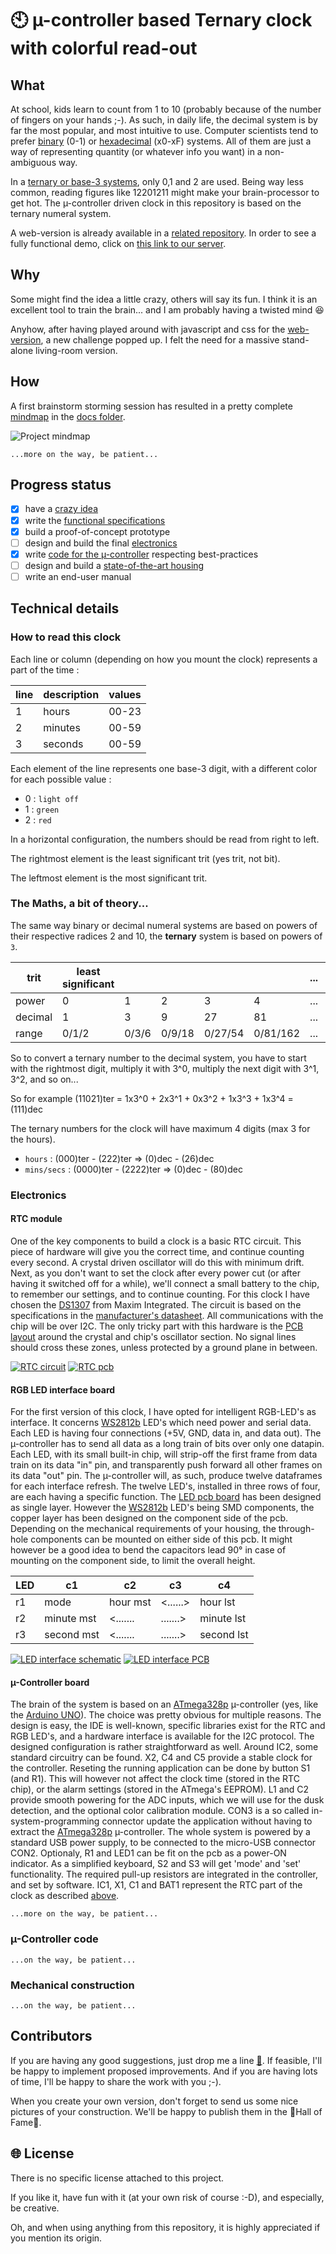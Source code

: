 # :clock10: µ-controller based Ternary clock with colorful read-out

## What

At school, kids learn to count from 1 to 10 (probably because of the number of fingers on your hands ;-). As such, in daily life, the decimal system is by far the most popular, and most intuitive to use. Computer scientists tend to prefer [binary](https://en.wikipedia.org/wiki/Binary_number) (0-1) or [hexadecimal](https://en.wikipedia.org/wiki/Hexadecimal) (x0-xF) systems. All of them are just a way of representing quantity (or whatever info you want) in a non-ambiguous way.

In a [ternary or base-3 systems](https://en.wikipedia.org/wiki/Ternary_numeral_system), only 0,1 and 2 are used. Being way less common, reading figures like 12201211 might make your brain-processor to get hot. The µ-controller driven clock in this repository is based on the ternary numeral system.

A web-version is already available in a [related repository](https://github.com/nostradomus/Base3-clock-webversion). In order to see a fully functional demo, click on [this link to our server](http://nostradomus.ddns.net/clock.html).

## Why

Some might find the idea a little crazy, others will say its fun. I think it is an excellent tool to train the brain... and I am probably having a twisted mind :laughing:

Anyhow, after having played around with javascript and css for the [web-version](https://github.com/nostradomus/Base3-clock-webversion), a new challenge popped up. I felt the need for a massive stand-alone living-room version.

## How

A first brainstorm storming session has resulted in a pretty complete [mindmap](docs/project-mindmap.mm) in the [docs folder](docs/).

![Project mindmap](images/project-mindmap.png)

`...more on the way, be patient...`

## Progress status

 - [x] have a [crazy idea](#why)
 - [x] write the [functional specifications](#how)
 - [x] build a proof-of-concept prototype
 - [ ] design and build the final [electronics](#electronics)
 - [x] write [code for the µ-controller](#µ-controller-code) respecting best-practices
 - [ ] design and build a [state-of-the-art housing](#mechanical-construction)
 - [ ] write an end-user manual

## Technical details

### How to read this clock

Each line or column (depending on how you mount the clock) represents a part of the time :

line | description | values
-----|-------------|-------
1 | hours | 00-23
2 | minutes | 00-59
3 | seconds | 00-59

Each element of the line represents one base-3 digit, with a different color for each possible value :
 - 0 : `light off`
 - 1 : `green`
 - 2 : `red`

In a horizontal configuration, the numbers should be read from right to left.

The rightmost element is the least significant trit (yes trit, not bit).

The leftmost element is the most significant trit.

### The Maths, a bit of theory...

The same way binary or decimal numeral systems are based on powers of their respective radices 2 and 10, the **ternary** system is based on powers of `3`.

trit    | least significant |       |        |         |          | ... | most significant
--------|-------------------|-------|--------|---------|----------|-----|-----------------
power   | 0                 | 1     | 2      | 3       | 4        | ... |
decimal | 1                 | 3     | 9      | 27      | 81       | ... |
range   | 0/1/2             | 0/3/6 | 0/9/18 | 0/27/54 | 0/81/162 | ... |

So to convert a ternary number to the decimal system, you have to start with the rightmost digit, multiply it with 3^0, multiply the next digit with 3^1, 3^2, and so on...

So for example (11021)ter = 1x3^0 + 2x3^1 + 0x3^2 + 1x3^3 + 1x3^4 =  (111)dec

The ternary numbers for the clock will have maximum 4 digits (max 3 for the hours).
 - `hours` : (000)ter - (222)ter => (0)dec - (26)dec
 - `mins/secs` : (0000)ter - (2222)ter => (0)dec - (80)dec

### Electronics

#### RTC module

One of the key components to build a clock is a basic RTC circuit. This piece of hardware will give you the correct time, and continue counting every second. A crystal driven oscillator will do this with minimum drift. Next, as you don't want to set the clock after every power cut (or after having it switched off for a while), we'll connect a small battery to the chip, to remember our settings, and to continue counting. For this clock I have chosen the [DS1307](pdf-files/datasheet-DS1307.pdf) from Maxim Integrated. The circuit is based on the specifications in the [manufacturer's datasheet](pdf-files/datasheet-DS1307.pdf). All communications with the chip will be over I2C. The only tricky part with this hardware is the [PCB layout](images/RTC-board-pcb.png) around the crystal and chip's oscillator section. No signal lines should cross these zones, unless protected by a ground plane in between.

[![RTC circuit](images/RTC-board-schematic-s.png)](images/RTC-board-schematic.png)      [![RTC pcb](images/RTC-board-pcb-m.png)](images/RTC-board-pcb.png)

#### RGB LED interface board

For the first version of this clock, I have opted for intelligent RGB-LED's as interface. It concerns [WS2812b](pdf-files/datasheet-WS2812B.pdf) LED's which need power and serial data. Each LED is having four connections (+5V, GND, data in, and data out). The µ-controller has to send all data as a long train of bits over only one datapin. Each LED, with its small built-in chip, will strip-off the first frame from data train on its data "in" pin, and transparently push forward all other frames on its data "out" pin. The µ-controller will, as such, produce twelve dataframes for each interface refresh. The twelve LED's, installed in three rows of four, are each having a specific function. The [LED pcb board](images/LED-board-pcb.png) has been designed as single layer. However the [WS2812b](pdf-files/datasheet-WS2812B.pdf) LED's being SMD components, the copper layer has been designed on the component side of the pcb. Depending on the mechanical requirements of your housing, the through-hole components can be mounted on either side of this pcb. It might however be a good idea to bend the capacitors lead 90° in case of mounting on the component side, to limit the overall height.

LED | c1         | c2       | c3       | c4
----|------------|----------|----------|-----------
r1  | mode       | hour mst | <......> | hour lst
r2  | minute mst | <....... | .......> | minute lst
r3  | second mst | <....... | .......> | second lst

[![LED interface schematic](images/LED-board-schematic-s.png)](images/LED-board-schematic.png)   [![LED interface PCB](images/LED-board-pcb-s.png)](images/LED-board-pcb.png)

#### µ-Controller board

The brain of the system is based on an [ATmega328p](pdf-files/datasheet-ATmega328P.pdf) µ-controller (yes, like the [Arduino UNO](https://www.arduino.cc/)). The choice was pretty obvious for multiple reasons. The design is easy, the IDE is well-known, specific libraries exist for the RTC and RGB LED's, and a hardware interface is available for the I2C protocol. The designed configuration is rather straightforward as well. Around IC2, some standard circuitry can be found. X2, C4 and C5 provide a stable clock for the controller. Reseting the running application can be done by button S1 (and R1). This will however not affect the clock time (stored in the RTC chip), or the alarm settings (stored in the ATmega's EEPROM). L1 and C2 provide smooth powering for the ADC inputs, which we will use for the dusk detection, and the optional color calibration module. CON3 is a so called in-system-programming connector update the application without having to extract the [ATmega328p](pdf-files/datasheet-ATmega328P.pdf) µ-controller. The whole system is powered by a standard USB power supply, to be connected to the micro-USB connector CON2. Optionaly, R1 and LED1 can be fit on the pcb as a power-ON indicator. As a simplified keyboard, S2 and S3 will get 'mode' and 'set' functionality. The required pull-up resistors are integrated in the controller, and set by software. IC1, X1, C1 and BAT1 represent the RTC part of the clock as described [above](#rtc-module).

`...more on the way, be patient...`

### µ-Controller code

`...on the way, be patient...`

### Mechanical construction

`...on the way, be patient...`

## Contributors

If you are having any good suggestions, just drop me a line [:email:](http://nostradomus.ddns.net/contactform.html).
If feasible, I'll be happy to implement proposed improvements.
And if you are having lots of time, I'll be happy to share the work with you ;-).

When you create your own version, don't forget to send us some nice pictures of your construction. We'll be happy to publish them in the :confetti_ball:Hall of Fame:confetti_ball:.

## :globe_with_meridians: License

There is no specific license attached to this project.

If you like it, have fun with it (at your own risk of course :-D), and especially, be creative.

Oh, and when using anything from this repository, it is highly appreciated if you mention its origin.
